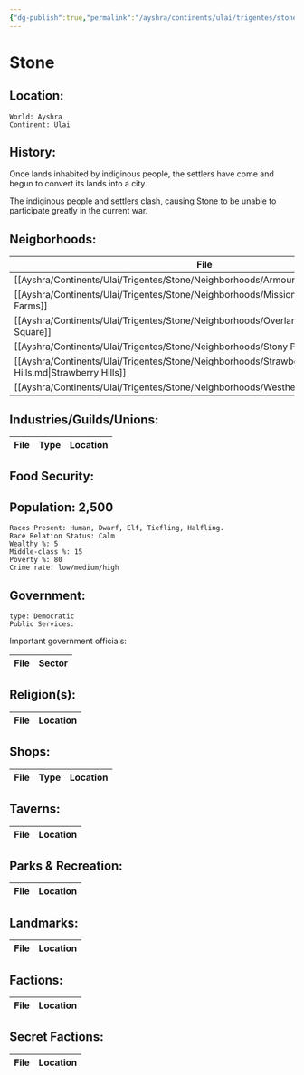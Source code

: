 ```yaml
---
{"dg-publish":true,"permalink":"/ayshra/continents/ulai/trigentes/stone/stone/","dgHomeLink":true,"dgPassFrontmatter":false}
---
```


# Stone

## Location:
	World: Ayshra
	Continent: Ulai
	

## History:
Once lands inhabited by indiginous people, the settlers have come and begun to convert its lands into a city. 

The indiginous people and settlers clash, causing Stone to be unable to participate greatly in the current war. 

## Neigborhoods:
| File                                                                                           | Type                            | Summary |
| ---------------------------------------------------------------------------------------------- | ------------------------------- | ------- |
| [[Ayshra/Continents/Ulai/Trigentes/Stone/Neighborhoods/Armourdale.md\|Armourdale]]             | industry                        | \-      |
| [[Ayshra/Continents/Ulai/Trigentes/Stone/Neighborhoods/Mission Farms.md\|Mission Farms]]       | agriculture                     | \-      |
| [[Ayshra/Continents/Ulai/Trigentes/Stone/Neighborhoods/Overland Square.md\|Overland Square]]   | residential/commercial/industry | \-      |
| [[Ayshra/Continents/Ulai/Trigentes/Stone/Neighborhoods/Stony Point.md\|Stony Point]]           | residential                     | \-      |
| [[Ayshra/Continents/Ulai/Trigentes/Stone/Neighborhoods/Strawberry Hills.md\|Strawberry Hills]] | residential/commercial          | \-      |
| [[Ayshra/Continents/Ulai/Trigentes/Stone/Neighborhoods/Westheights.md\|Westheights]]           | residential                     | \-      |


## Industries/Guilds/Unions:
| File | Type | Location |
| ---- | ---- | -------- |

## Food Security:

## Population: 2,500 

	Races Present: Human, Dwarf, Elf, Tiefling, Halfling. 
	Race Relation Status: Calm
	Wealthy %: 5
	Middle-class %: 15
	Poverty %: 80
	Crime rate: low/medium/high
	

## Government:
	type: Democratic
	Public Services: 

Important government officials:

| File | Sector |
| ---- | ------ |


## Religion(s):
| File | Location |
| ---- | -------- |

## Shops:
| File | Type | Location |
| ---- | ---- | -------- |

## Taverns:
| File | Location |
| ---- | -------- |

## Parks & Recreation:
| File | Location |
| ---- | -------- |

## Landmarks:
| File | Location |
| ---- | -------- |

## Factions:
| File | Location |
| ---- | -------- |

## Secret Factions:
| File | Location |
| ---- | -------- |


